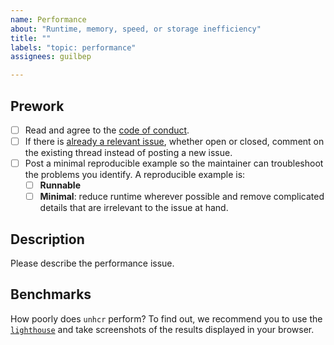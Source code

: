 ```yaml
---
name: Performance
about: "Runtime, memory, speed, or storage inefficiency"
title: ""
labels: "topic: performance"
assignees: guilbep

---
```


## Prework

* [ ] Read and agree to the [code of conduct](https://https://github.com/EPFL-ENAC/unhcr-geneva-tech-hub-app/blob/main/CODE_OF_CONDUCT.md).
* [ ] If there is [already a relevant issue](https://github.com/EPFL-ENAC/unhcr-geneva-tech-hub-app/issues), whether open or closed, comment on the existing thread instead of posting a new issue.
* [ ] Post a minimal reproducible example so the maintainer can troubleshoot the problems you identify. A reproducible example is:
    * [ ] **Runnable**
    * [ ] **Minimal**: reduce runtime wherever possible and remove complicated details that are irrelevant to the issue at hand.

## Description

Please describe the performance issue.

## Benchmarks

How poorly does `unhcr` perform? To find out, we recommend you to use the [`lighthouse`](https://developer.chrome.com/docs/lighthouse/overview/) and take screenshots of the results displayed in your browser.
